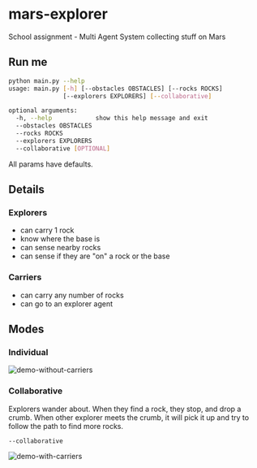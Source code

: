# mars-explorer
School assignment - Multi Agent System collecting stuff on Mars

## Run me

```bash
python main.py --help
usage: main.py [-h] [--obstacles OBSTACLES] [--rocks ROCKS]
               [--explorers EXPLORERS] [--collaborative]

optional arguments:
  -h, --help            show this help message and exit
  --obstacles OBSTACLES
  --rocks ROCKS
  --explorers EXPLORERS
  --collaborative [OPTIONAL]

```

All params have defaults.

## Details

### Explorers

* can carry 1 rock
* know where the base is
* can sense nearby rocks
* can sense if they are "on" a rock or the base

### Carriers

* can carry any number of rocks
* can go to an explorer agent


## Modes

### Individual

![demo-without-carriers](https://raw.githubusercontent.com/mihneadb/mars-explorer/master/demo-gifs/mars-explorer-no-carriers.gif)

### Collaborative

Explorers wander about. When they find a rock, they stop, and drop a crumb. When other explorer
meets the crumb, it will pick it up and try to follow the path to find more rocks.

```
--collaborative
```

![demo-with-carriers](https://raw.githubusercontent.com/mihneadb/mars-explorer/master/demo-gifs/mars-explorer-carriers.gif)
